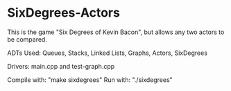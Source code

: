 # SixDegrees-Actors
This is the game "Six Degrees of Kevin Bacon", but allows any two actors to be compared.

ADTs Used: Queues, Stacks, Linked Lists, Graphs, Actors, SixDegrees

Drivers: main.cpp and test-graph.cpp

Compile with: "make sixdegrees"
Run with: "./sixdegrees"
